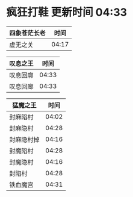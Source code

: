 # 疯狂打鞋 更新时间 04:33

| 四象苍茫长老   | 时间    |
|--------|-------|
| 虚无之关 | 04:17 |

| 叹息之王   | 时间    |
|--------|-------|
| 叹息回廓 | 04:33 |
| 叹息回廊 | 04:33 |

| 猛魔之王   | 时间    |
|--------|-------|
| 封麻陷村 | 04:02 |
| 封麻隐村 | 04:28 |
| 封麻隐村掉 | 04:16 |
| 封魔陷村 | 04:28 |
| 封魔隐村 | 04:16 |
| 封陷村 | 04:28 |
| 铁血魔宫 | 04:31 |